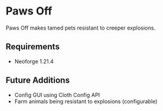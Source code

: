 # Paws Off
Paws Off makes tamed pets resistant to creeper explosions. 

## Requirements
- Neoforge 1.21.4

## Future Additions
- Config GUI using Cloth Config API
- Farm animals being resistant to explosions (configurable)